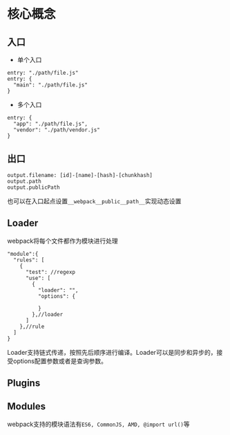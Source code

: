 # 核心概念

## 入口
* 单个入口  
```
entry: "./path/file.js"
entry: {
  "main": "./path/file.js"
}
```
* 多个入口
```
entry: {
  "app": "./path/file.js",
  "vendor": "./path/vendor.js"
}
```

## 出口
```
output.filename: [id]-[name]-[hash]-[chunkhash]
output.path
output.publicPath
```
也可以在入口起点设置`__webpack__public__path__`实现动态设置 

## Loader
webpack将每个文件都作为模块进行处理 
```
"module":{
  "rules": [
    {
      "test": //regexp
      "use": [
        {
          "loader": "",
          "options": {

          }
        },//loader
      ]
    },//rule
  ]
}
```
Loader支持链式传递，按照先后顺序进行编译。Loader可以是同步和异步的，接受options配置参数或者是查询参数。

## Plugins

## Modules
webpack支持的模块语法有`ES6, CommonJS, AMD, @import url()`等